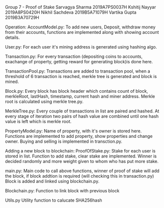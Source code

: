 Group 7 - Proof of Stake
Sarvagya Sharma     2019A7PS0037H
Kshitij Nayyar      2019A8PS0420H
Nikhil Sachdeva     2019B5A71079H
Vartika Gupta       2019B3A70729H

Operation:
AccountModel.py: To add new users, Deposit, withdraw money from their accounts, functions are implemented along with showing account details.

User.py: For each user it's mining address is generated using hashing algo.

Transaction.py: For every transaction (depositing coins to accounts, exachange of property, getting reward for generating block)is done here.

TransactionPool.py: Transactions are added to transaction pool, when a threshold of 6 transaction is reached, merkle tree is generated and block is mined.

Block.py: Every block has block header which contains count of block, merkleRoot, lastHash, timestamp, current hash and miner address. Merkle root is calculated using merkle tree.py.

MerkleTree.py: Every couple of transactions in list are paired and hashed. At every stage of iteration two pairs of hash value are combined until one hash value is left which is merkle root.

PropertyModel.py: Name of property, with it's owner is stored here. Functions are implemented to add property, show properties and change owner. Buying and selling is implemented in transction.py.

Adding a new block to blockchain:
ProofOfStake.py: Stake for each user is stored in list. Function to add stake, clear stake are implemented. Winner is decided randomly and more weight given to whom who has put more stake.

main.py: Main code to call above functions, winner of proof of stake will add the block, if block addtion is required (will checking this in transaction.py) Block is added and linked using blockchain.py. 

Blockchain.py:
Function to link block with previous block

Utils.py
Utility function to calucate SHA256hash














